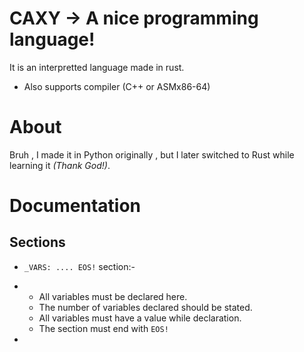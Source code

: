 # CAXY -> A nice programming language!

It is an interpretted language made in rust.
- Also supports compiler (C++ or ASMx86-64)

# About
Bruh , I made it in Python originally , but I later switched to Rust while learning it _(Thank God!)_.

# Documentation
<h2> Sections </h2>

- `_VARS: .... EOS!` section:-
- - All variables must be declared here.
  - The number of variables declared should be stated.
  - All variables must have a value while declaration.
  - The section must end with `EOS!`
    
- 
